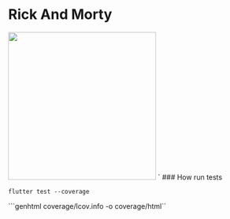# Rick And Morty

<img src="https://github.com/gabrielferreir/rick-and-morty-app/blob/master/screenshot/list.gif?raw=true" width="300" />
`
### How run tests

```flutter test --coverage```

```genhtml coverage/lcov.info -o coverage/html``

